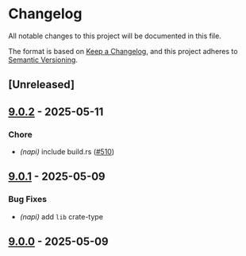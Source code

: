 # Changelog

All notable changes to this project will be documented in this file.

The format is based on [Keep a Changelog](https://keepachangelog.com/en/1.0.0/),
and this project adheres to [Semantic Versioning](https://semver.org/spec/v2.0.0.html).

## [Unreleased]

## [9.0.2](https://github.com/oxc-project/oxc-resolver/compare/oxc_resolver_napi-v9.0.1...oxc_resolver_napi-v9.0.2) - 2025-05-11

### <!-- 7 -->Chore

- *(napi)* include build.rs ([#510](https://github.com/oxc-project/oxc-resolver/pull/510))

## [9.0.1](https://github.com/oxc-project/oxc-resolver/compare/oxc_resolver_napi-v9.0.0...oxc_resolver_napi-v9.0.1) - 2025-05-09

### <!-- 1 -->Bug Fixes

- *(napi)* add `lib` crate-type

## [9.0.0](https://github.com/oxc-project/oxc-resolver/releases/tag/oxc_napi_resolver-9.0.0) - 2025-05-09
